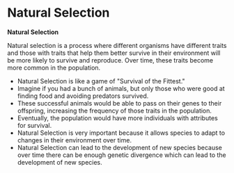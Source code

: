 # Natural Selection

**Natural Selection**

Natural selection is a process where different organisms have different traits and those with traits that help them better survive in their environment will be more likely to survive and reproduce. Over time, these traits become more common in the population.

* Natural Selection is like a game of "Survival of the Fittest."
* Imagine if you had a bunch of animals, but only those who were good at finding food and avoiding predators survived.
* These successful animals would be able to pass on their genes to their offspring, increasing the frequency of those traits in the population.
* Eventually, the population would have more individuals with attributes for survival. 
* Natural Selection is very important because it allows species to adapt to changes in their environment over time.
* Natural Selection can lead to the development of new species because over time there can be enough genetic divergence which can lead to the development of new species.
